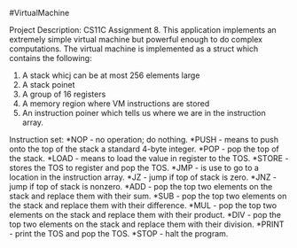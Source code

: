 #VirtualMachine

Project Description:
CS11C Assignment 8. This application implements an extremely simple virtual machine but powerful enough to do complex computations.
The virtual machine is implemented as a struct which contains the following:
1. A stack whicj can be at most 256 elements large
2. A stack poinet
3. A group of 16 registers
4. A memory region where VM instructions are stored
5. An instruction poiner which tells us where we are in the instruction array.

Instruction set:
*NOP - no operation; do nothing.
*PUSH - means to push onto the top of the stack a standard 4-byte integer.
*POP - pop the top of the stack.
*LOAD - means to load the value in register to the TOS.
*STORE - stores the TOS to register and pop the TOS.
*JMP - is use to go to a location in the instruction array.
*JZ - jump if top of stack is zero.
*JNZ - jump if top of stack is nonzero.
*ADD - pop the top two elements on the stack and replace them with their sum.
*SUB - pop the top two elements on the stack and replace them with their difference.
*MUL - pop the top two elements on the stack and replace them with their product.
*DIV - pop the top two elements on the stack and replace them with their division.
*PRINT - print the TOS and pop the TOS.
*STOP - halt the program.

